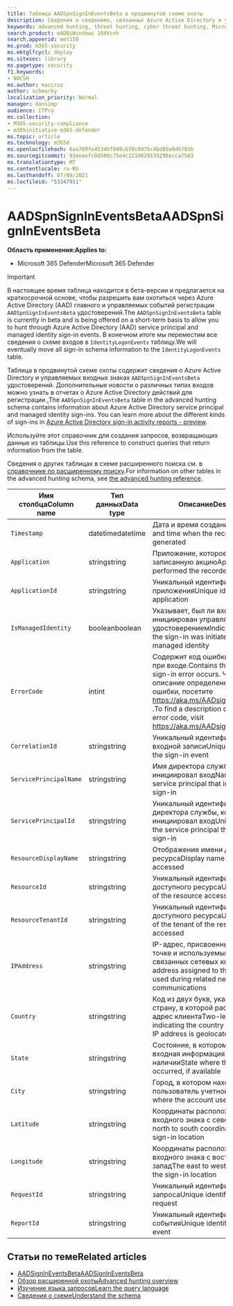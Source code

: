 ```yaml
---
title: Таблица AADSpnSignInEventsBeta в продвинутой схеме охоты
description: Сведения о сведениях, связанных Azure Active Directory и управляемой таблице событий для регистрации удостоверений в таблице расширенных схем охоты
keywords: advanced hunting, threat hunting, cyber threat hunting, Microsoft 365 Defender, Microsoft 365, m365, search, query, telemetry, schema reference, kusto, table, column, data type, description, AlertInfo, alert, entities, evidence, file, IP address, device, machine, user, account, identity, AAD
search.product: eADQiWindows 10XVcnh
search.appverid: met150
ms.prod: m365-security
ms.mktglfcycl: deploy
ms.sitesec: library
ms.pagetype: security
f1.keywords:
- NOCSH
ms.author: maccruz
author: schmurky
localization_priority: Normal
manager: dansimp
audience: ITPro
ms.collection:
- M365-security-compliance
- m365initiative-m365-defender
ms.topic: article
ms.technology: m365d
ms.openlocfilehash: 6aa709fe4534bf049c6f8c097bc4bd85a9d6793b
ms.sourcegitcommit: 93eeaefc0d509c75e4c2210029155298ecca7583
ms.translationtype: MT
ms.contentlocale: ru-RU
ms.lasthandoff: 07/09/2021
ms.locfileid: "53347911"
---
```

# <a name="aadspnsignineventsbeta"></a><span data-ttu-id="d4168-104">AADSpnSignInEventsBeta</span><span class="sxs-lookup"><span data-stu-id="d4168-104">AADSpnSignInEventsBeta</span></span>

<span data-ttu-id="d4168-105">**Область применения:**</span><span class="sxs-lookup"><span data-stu-id="d4168-105">**Applies to:**</span></span>

- <span data-ttu-id="d4168-106">Microsoft 365 Defender</span><span class="sxs-lookup"><span data-stu-id="d4168-106">Microsoft 365 Defender</span></span>

>[!IMPORTANT]
> <span data-ttu-id="d4168-107">В настоящее время таблица находится в бета-версии и предлагается на краткосрочной основе, чтобы разрешить вам охотиться через Azure Active Directory (AAD) главного и управляемых событий регистрации `AADSpnSignInEventsBeta` удостоверений.</span><span class="sxs-lookup"><span data-stu-id="d4168-107">The `AADSpnSignInEventsBeta` table is currently in beta and is being offered on a short-term basis to allow you to hunt through Azure Active Directory (AAD) service principal and managed identity sign-in events.</span></span> <span data-ttu-id="d4168-108">В конечном итоге мы переместим все сведения о схеме входов в `IdentityLogonEvents` таблицу.</span><span class="sxs-lookup"><span data-stu-id="d4168-108">We will eventually move all sign-in schema information to the `IdentityLogonEvents` table.</span></span>



<span data-ttu-id="d4168-109">Таблица в продвинутой схеме охоты содержит сведения о Azure Active Directory и управляемых входных знаках `AADSpnSignInEventsBeta` удостоверений. Дополнительные новости о различных типах входов можно узнать в отчетах о Azure Active Directory действий для регистрации [.](/azure/active-directory/reports-monitoring/concept-all-sign-ins)</span><span class="sxs-lookup"><span data-stu-id="d4168-109">The `AADSpnSignInEventsBeta` table in the advanced hunting schema contains information about Azure Active Directory service principal and managed identity sign-ins. You can learn more about the different kinds of sign-ins in [Azure Active Directory sign-in activity reports - preview](/azure/active-directory/reports-monitoring/concept-all-sign-ins).</span></span>

<span data-ttu-id="d4168-110">Используйте этот справочник для создания запросов, возвращающих данные из таблицы.</span><span class="sxs-lookup"><span data-stu-id="d4168-110">Use this reference to construct queries that return information from the table.</span></span>

<span data-ttu-id="d4168-111">Сведения о других таблицах в схеме расширенного поиска см. в [справочнике по расширенному поиску](/windows/security/threat-protection/microsoft-defender-atp/advanced-hunting-reference).</span><span class="sxs-lookup"><span data-stu-id="d4168-111">For information on other tables in the advanced hunting schema, see [the advanced hunting reference](/windows/security/threat-protection/microsoft-defender-atp/advanced-hunting-reference).</span></span>





| <span data-ttu-id="d4168-112">Имя столбца</span><span class="sxs-lookup"><span data-stu-id="d4168-112">Column name</span></span> | <span data-ttu-id="d4168-113">Тип данных</span><span class="sxs-lookup"><span data-stu-id="d4168-113">Data type</span></span> | <span data-ttu-id="d4168-114">Описание</span><span class="sxs-lookup"><span data-stu-id="d4168-114">Description</span></span> |
|-----|-----|-----|
| `Timestamp` | <span data-ttu-id="d4168-115">datetime</span><span class="sxs-lookup"><span data-stu-id="d4168-115">datetime</span></span> | <span data-ttu-id="d4168-116">Дата и время создания записи</span><span class="sxs-lookup"><span data-stu-id="d4168-116">Date and time when the record was generated</span></span> |
| `Application` | <span data-ttu-id="d4168-117">string</span><span class="sxs-lookup"><span data-stu-id="d4168-117">string</span></span> | <span data-ttu-id="d4168-118">Приложение, которое выполнило записанную акцию</span><span class="sxs-lookup"><span data-stu-id="d4168-118">Application that performed the recorded action</span></span> |
| `ApplicationId` | <span data-ttu-id="d4168-119">string</span><span class="sxs-lookup"><span data-stu-id="d4168-119">string</span></span> | <span data-ttu-id="d4168-120">Уникальный идентификатор для приложения</span><span class="sxs-lookup"><span data-stu-id="d4168-120">Unique identifier for the application</span></span> |
| `IsManagedIdentity`    | <span data-ttu-id="d4168-121">boolean</span><span class="sxs-lookup"><span data-stu-id="d4168-121">boolean</span></span>       | <span data-ttu-id="d4168-122">Указывает, был ли вход инициирован управляемым удостоверением</span><span class="sxs-lookup"><span data-stu-id="d4168-122">Indicates whether the sign-in was initiated by a managed identity</span></span> |
| `ErrorCode`    | <span data-ttu-id="d4168-123">int</span><span class="sxs-lookup"><span data-stu-id="d4168-123">int</span></span> | <span data-ttu-id="d4168-124">Содержит код ошибки при ошибке при входе.</span><span class="sxs-lookup"><span data-stu-id="d4168-124">Contains the error code if a sign-in error occurs.</span></span> <span data-ttu-id="d4168-125">Чтобы найти описание определенного кода ошибки, посетите <https://aka.ms/AADsigninsErrorCodes> .</span><span class="sxs-lookup"><span data-stu-id="d4168-125">To find a description of a specific error code, visit <https://aka.ms/AADsigninsErrorCodes>.</span></span> |
| `CorrelationId`        | <span data-ttu-id="d4168-126">string</span><span class="sxs-lookup"><span data-stu-id="d4168-126">string</span></span>        | <span data-ttu-id="d4168-127">Уникальный идентификатор события входной записи</span><span class="sxs-lookup"><span data-stu-id="d4168-127">Unique identifier of the sign-in event</span></span> |
| `ServicePrincipalName` | <span data-ttu-id="d4168-128">string</span><span class="sxs-lookup"><span data-stu-id="d4168-128">string</span></span>        | <span data-ttu-id="d4168-129">Имя директора службы, который инициировал вход</span><span class="sxs-lookup"><span data-stu-id="d4168-129">Name of the service principal that initiated the sign-in</span></span>  |
| `ServicePrincipalId`   | <span data-ttu-id="d4168-130">string</span><span class="sxs-lookup"><span data-stu-id="d4168-130">string</span></span>        | <span data-ttu-id="d4168-131">Уникальный идентификатор директора службы, который инициировал вход</span><span class="sxs-lookup"><span data-stu-id="d4168-131">Unique identifier of the service principal that initiated the sign-in</span></span>  |
| `ResourceDisplayName`  | <span data-ttu-id="d4168-132">string</span><span class="sxs-lookup"><span data-stu-id="d4168-132">string</span></span>        | <span data-ttu-id="d4168-133">Отображение имени доступного ресурса</span><span class="sxs-lookup"><span data-stu-id="d4168-133">Display name of the resource accessed</span></span>  |
| `ResourceId`           | <span data-ttu-id="d4168-134">string</span><span class="sxs-lookup"><span data-stu-id="d4168-134">string</span></span>        | <span data-ttu-id="d4168-135">Уникальный идентификатор доступного ресурса</span><span class="sxs-lookup"><span data-stu-id="d4168-135">Unique identifier of the resource accessed</span></span>  |
| `ResourceTenantId`     | <span data-ttu-id="d4168-136">string</span><span class="sxs-lookup"><span data-stu-id="d4168-136">string</span></span>        | <span data-ttu-id="d4168-137">Уникальный идентификатор клиента доступного ресурса</span><span class="sxs-lookup"><span data-stu-id="d4168-137">Unique identifier of the tenant of the resource accessed</span></span> |
| `IPAddress`            | <span data-ttu-id="d4168-138">string</span><span class="sxs-lookup"><span data-stu-id="d4168-138">string</span></span>        | <span data-ttu-id="d4168-139">IP-адрес, присвоенный конечной точке и используемый во время связанных сетевых коммуникаций</span><span class="sxs-lookup"><span data-stu-id="d4168-139">IP address assigned to the endpoint and used during related network communications</span></span>  |
| `Country`          | <span data-ttu-id="d4168-140">string</span><span class="sxs-lookup"><span data-stu-id="d4168-140">string</span></span>        | <span data-ttu-id="d4168-141">Код из двух букв, указывающий страну, в которой расположен IP-адрес клиента</span><span class="sxs-lookup"><span data-stu-id="d4168-141">Two-letter code indicating the country where the client IP address is geolocated</span></span> |
| `State`                | <span data-ttu-id="d4168-142">string</span><span class="sxs-lookup"><span data-stu-id="d4168-142">string</span></span>        | <span data-ttu-id="d4168-143">Состояние, в котором произошла входная информация при наличии</span><span class="sxs-lookup"><span data-stu-id="d4168-143">State where the sign-in occurred, if available</span></span> |
| `City`                 | <span data-ttu-id="d4168-144">string</span><span class="sxs-lookup"><span data-stu-id="d4168-144">string</span></span>        | <span data-ttu-id="d4168-145">Город, в котором находится пользователь учетной записи</span><span class="sxs-lookup"><span data-stu-id="d4168-145">City where the account user is located</span></span>  |
| `Latitude`             | <span data-ttu-id="d4168-146">string</span><span class="sxs-lookup"><span data-stu-id="d4168-146">string</span></span>        | <span data-ttu-id="d4168-147">Координаты расположения входного знака с севера на юг</span><span class="sxs-lookup"><span data-stu-id="d4168-147">The north to south coordinates of the sign-in location</span></span> |
| `Longitude`            | <span data-ttu-id="d4168-148">string</span><span class="sxs-lookup"><span data-stu-id="d4168-148">string</span></span>        | <span data-ttu-id="d4168-149">Координаты расположения входного знака с востока на запад</span><span class="sxs-lookup"><span data-stu-id="d4168-149">The east to west coordinates of the sign-in location</span></span> |
| `RequestId`            | <span data-ttu-id="d4168-150">string</span><span class="sxs-lookup"><span data-stu-id="d4168-150">string</span></span>        | <span data-ttu-id="d4168-151">Уникальный идентификатор запроса</span><span class="sxs-lookup"><span data-stu-id="d4168-151">Unique identifier of the request</span></span> |
|`ReportId` | <span data-ttu-id="d4168-152">string</span><span class="sxs-lookup"><span data-stu-id="d4168-152">string</span></span> | <span data-ttu-id="d4168-153">Уникальный идентификатор события</span><span class="sxs-lookup"><span data-stu-id="d4168-153">Unique identifier for the event</span></span> |

 

## <a name="related-articles"></a><span data-ttu-id="d4168-154">Статьи по теме</span><span class="sxs-lookup"><span data-stu-id="d4168-154">Related articles</span></span>

-   [<span data-ttu-id="d4168-155">AADSignInEventsBeta</span><span class="sxs-lookup"><span data-stu-id="d4168-155">AADSignInEventsBeta</span></span>](./advanced-hunting-aadsignineventsbeta-table.md)
-   [<span data-ttu-id="d4168-156">Обзор расширенной охоты</span><span class="sxs-lookup"><span data-stu-id="d4168-156">Advanced hunting overview</span></span>](/windows/security/threat-protection/microsoft-defender-atp/advanced-hunting-overview)
-   [<span data-ttu-id="d4168-157">Изучение языка запросов</span><span class="sxs-lookup"><span data-stu-id="d4168-157">Learn the query language</span></span>](/windows/security/threat-protection/microsoft-defender-atp/advanced-hunting-query-language)
-   [<span data-ttu-id="d4168-158">Сведения о схеме</span><span class="sxs-lookup"><span data-stu-id="d4168-158">Understand the schema</span></span>](/windows/security/threat-protection/microsoft-defender-atp/advanced-hunting-schema-reference)
